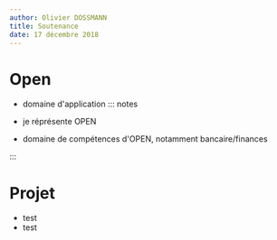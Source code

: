 ```yaml
---
author: Olivier DOSSMANN
title: Soutenance
date: 17 décembre 2018
---
```

# Open
* domaine d'application
::: notes

* je réprésente OPEN
* domaine de compétences d'OPEN, notamment bancaire/finances

:::
# Projet
* test
* test
